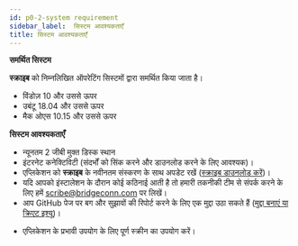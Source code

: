 ```yaml
---
id: p0-2-system requirement
sidebar_label:  सिस्टम आवश्यकताएँ
title: सिस्टम आवश्यकताएँ
---
```


**समर्थित सिस्टम**

**स्क्राइब** को निम्नलिखित ऑपरेटिंग सिस्टमों द्वारा समर्थित किया जाता है।

- विंडोज़ 10 और उससे ऊपर
- उबंटू 18.04 और उससे ऊपर
- मैक ओएस 10.15 और उससे ऊपर

**सिस्टम आवश्यकताएँ**

- न्यूनतम 2 जीबी मुक्त डिस्क स्थान
- इंटरनेट कनेक्टिविटी (संदर्भों को सिंक करने और डाउनलोड करने के लिए आवश्यक)।
- एप्लिकेशन को **स्क्राइब** के नवीनतम संस्करण के साथ अपडेट रखें ([स्क्राइब डाउनलोड करें](https://github.com/bible-technology/scribe-scripture-editor/releases))।
- यदि आपको इंस्टालेशन के दौरान कोई कठिनाई आती है तो हमारी तकनीकी टीम से संपर्क करने के लिए हमें scribe@bridgeconn.com पर लिखें।
- आप GitHub पेज पर बग और सुझावों की रिपोर्ट करने के लिए एक मुद्दा उठा सकते हैं ([मुद्दा बनाएं या क्रिएट इश्यू](https://github.com/bible-technology/scribe-scripture-editor/issues))।
<!-- - यह सुनिश्चित करने के लिए कि आपका सिस्टम लक्ष्य भाषा का समर्थन करता है, अपने डिवाइस पर आवश्यक **फ़ॉन्ट** डाउनलोड करें। -->
- एप्लिकेशन के प्रभावी उपयोग के लिए पूर्ण स्क्रीन का उपयोग करें।